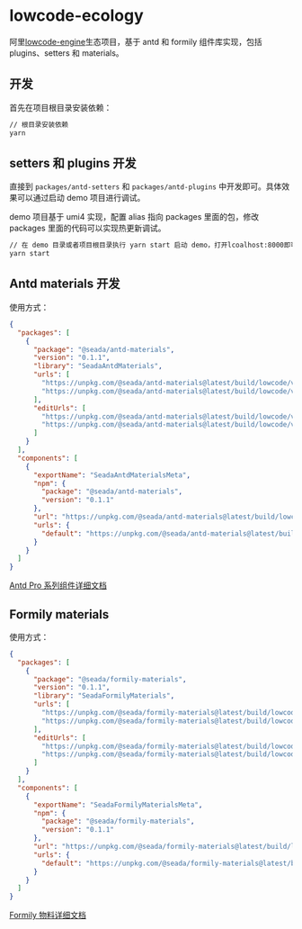 # lowcode-ecology

阿里[lowcode-engine](https://lowcode-engine.cn/)生态项目，基于 antd 和 formily 组件库实现，包括 plugins、setters 和 materials。

## 开发

首先在项目根目录安装依赖：

```bash
// 根目录安装依赖
yarn
```

## setters 和 plugins 开发

直接到 `packages/antd-setters` 和 `packages/antd-plugins` 中开发即可。具体效果可以通过启动 demo 项目进行调试。

demo 项目基于 umi4 实现，配置 alias 指向 packages 里面的包，修改 packages 里面的代码可以实现热更新调试。

```bash
// 在 demo 目录或者项目根目录执行 yarn start 启动 demo，打开lcoalhost:8000即可访问
yarn start
```

## Antd materials 开发

使用方式：

```json
{
  "packages": [
    {
      "package": "@seada/antd-materials",
      "version": "0.1.1",
      "library": "SeadaAntdMaterials",
      "urls": [
        "https://unpkg.com/@seada/antd-materials@latest/build/lowcode/view.js",
        "https://unpkg.com/@seada/antd-materials@latest/build/lowcode/view.css"
      ],
      "editUrls": [
        "https://unpkg.com/@seada/antd-materials@latest/build/lowcode/view.js",
        "https://unpkg.com/@seada/antd-materials@latest/build/lowcode/view.css"
      ]
    }
  ],
  "components": [
    {
      "exportName": "SeadaAntdMaterialsMeta",
      "npm": {
        "package": "@seada/antd-materials",
        "version": "0.1.1"
      },
      "url": "https://unpkg.com/@seada/antd-materials@latest/build/lowcode/meta.js",
      "urls": {
        "default": "https://unpkg.com/@seada/antd-materials@latest/build/lowcode/meta.js"
      }
    }
  ]
}
```

[Antd Pro 系列组件详细文档](packages/antd-materials)

## Formily materials

使用方式：

```json
{
  "packages": [
    {
      "package": "@seada/formily-materials",
      "version": "0.1.1",
      "library": "SeadaFormilyMaterials",
      "urls": [
        "https://unpkg.com/@seada/formily-materials@latest/build/lowcode/view.js",
        "https://unpkg.com/@seada/formily-materials@latest/build/lowcode/view.css"
      ],
      "editUrls": [
        "https://unpkg.com/@seada/formily-materials@latest/build/lowcode/view.js",
        "https://unpkg.com/@seada/formily-materials@latest/build/lowcode/view.css"
      ]
    }
  ],
  "components": [
    {
      "exportName": "SeadaFormilyMaterialsMeta",
      "npm": {
        "package": "@seada/formily-materials",
        "version": "0.1.1"
      },
      "url": "https://unpkg.com/@seada/formily-materials@latest/build/lowcode/meta.js",
      "urls": {
        "default": "https://unpkg.com/@seada/formily-materials@latest/build/lowcode/meta.js"
      }
    }
  ]
}
```

[Formily 物料详细文档](packages/formily-materials)
